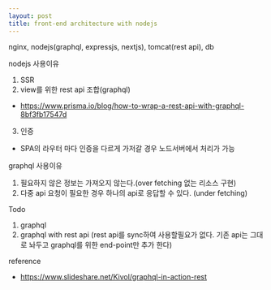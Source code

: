 ```yaml
---
layout: post
title: front-end architecture with nodejs
---
```


nginx, nodejs(graphql, expressjs, nextjs), tomcat(rest api), db
  
nodejs 사용이유  
1. SSR
2. view를 위한 rest api 조합(graphql)  
  - https://www.prisma.io/blog/how-to-wrap-a-rest-api-with-graphql-8bf3fb17547d  
3. 인증  
  - SPA의 라우터 마다 인증을 다르게 가저갈 경우 노드서버에서 처리가 가능  
  
    
graphql 사용이유
1. 필요하지 않은 정보는 가져오지 않는다.(over fetching 없는 리소스 구현)
2. 다중 api 요청이 필요한 경우 하나의 api로 응답할 수 있다. (under fetching)
  

Todo  
1. graphql 
2. graphql with rest api (rest api를 sync하여 사용할필요가 없다. 기존 api는 그대로 놔두고 graphql를 위한 end-point만 추가 한다)  
  
reference  
- https://www.slideshare.net/Kivol/graphql-in-action-rest  
